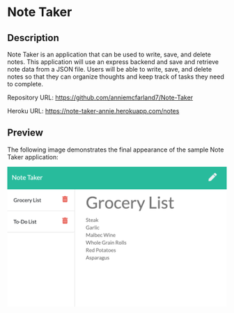 # Note Taker

## Description 

Note Taker is an application that can be used to write, save, and delete notes. This application will use an express backend and save and retrieve note data from a JSON file.
Users will be able to write, save, and delete notes so that they can organize thoughts and keep track of tasks they need to complete.

Repository URL: https://github.com/anniemcfarland7/Note-Taker

Heroku URL: https://note-taker-annie.herokuapp.com/notes

## Preview

The following image demonstrates the final appearance of the sample Note Taker application:

![Screenshot](./public/assets/screenshot.png)
